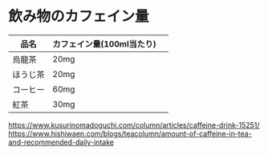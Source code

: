 # 飲み物のカフェイン量
| 品名     | カフェイン量(100ml当たり) |      |
| -------- | ------------------------- | ---- |
| 烏龍茶   | 20mg                      |      |
| ほうじ茶 | 20mg                      |      |
| コーヒー | 60mg                      |      |
| 紅茶     | 30mg                      | |


https://www.kusurinomadoguchi.com/column/articles/caffeine-drink-15251/
https://www.hishiwaen.com/blogs/teacolumn/amount-of-caffeine-in-tea-and-recommended-daily-intake